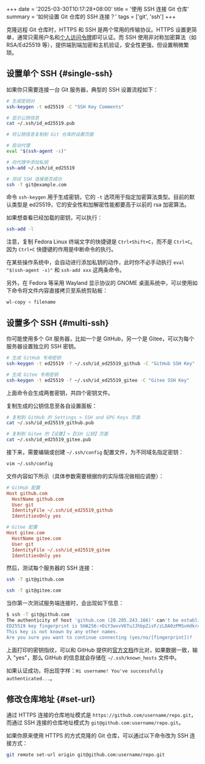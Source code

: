 +++
date = '2025-03-30T10:17:28+08:00'
title = '使用 SSH 连接 Git 仓库'
summary = '如何设置 Git 仓库的 SSH 连接？'
tags = ['git', 'ssh']
+++

克隆远程 Git 仓库时，HTTPS 和 SSH 是两个常用的传输协议。HTTPS 设置更简单，通常只需用户名和[个人访问令牌][personal-access-token]即可认证。而 SSH 使用非对称加密算法（如 RSA/Ed25519 等），提供端到端加密和主机验证，安全性更强，但设置稍微繁琐。

## 设置单个 SSH {#single-ssh}

如果你只需要连接一台 Git 服务器，典型的 SSH 设置流程如下：

```sh
# 生成密钥对
ssh-keygen -t ed25519 -C "SSH Key Comments"

# 显示公钥信息
cat ~/.ssh/id_ed25519.pub

# 将公钥信息复制到 Git 仓库的设置页面

# 启动代理
eval "$(ssh-agent -s)"

# 向代理中添加私钥
ssh-add ~/.ssh/id_ed25519

# 测试 SSH 连接是否成功
ssh -T git@example.com
```

命令 `ssh-keygen` 用于生成密钥，它的 `-t` 选项用于指定加密算法类型。目前的默认类型是 ed25519，它的安全性和加解密性能都要高于以前的 rsa 加密算法。

如果想查看已经加载的密钥，可以执行：

```sh
ssh-add -l
```

注意，复制 Fedora Linux 终端文字的快捷键是 `Ctrl+Shift+C`，而不是 `Ctrl+C`。因为 `Ctrl+C` 快捷键的作用是中断命令的执行。

在某些操作系统中，会自动进行添加私钥的动作，此时你不必手动执行 `eval "$(ssh-agent -s)"` 和 `ssh-add xxx` 这两条命令。

另外，在 Fedora 等采用 Wayland 显示协议的 GNOME 桌面系统中，可以使用如下命令将文件内容直接拷贝至系统剪贴板：

```sh
wl-copy < filename
```

## 设置多个 SSH {#multi-ssh}

你可能使用多个 Git 服务器，比如一个是 GitHub，另一个是 Gitee，可以为每个服务器设置独立的 SSH 密钥。

```sh
# 生成 GitHub 专用密钥
ssh-keygen -t ed25519 -f ~/.ssh/id_ed25519_github -C "GitHub SSH Key"

# 生成 Gitee 专用密钥
ssh-keygen -t ed25519 -f ~/.ssh/id_ed25519_gitee -C "Gitee SSH Key"
```

上面命令会生成两套密钥，共四个密钥文件。

复制生成的公钥信息至各自设置面板：

```sh
# 复制到 GitHub 的 Settings > SSH and GPG Keys 页面
cat ~/.ssh/id_ed25519_github.pub

# 复制到 Gitee 的【设置】>【SSH 公钥】页面
cat ~/.ssh/id_ed25519_gitee.pub
```

接下来，需要编辑或创建 `~/.ssh/config` 配置文件，为不同域名指定密钥：

```sh
vim ~/.ssh/config
```

文件内容如下所示（具体参数需要根据你的实际情况做相应调整）：

```ini
# GitHub 配置
Host github.com
  HostName github.com
  User git
  IdentityFile ~/.ssh/id_ed25519_github
  IdentitiesOnly yes

# Gitee 配置
Host gitee.com
  HostName gitee.com
  User git
  IdentityFile ~/.ssh/id_ed25519_gitee
  IdentitiesOnly yes
```

然后，测试每个服务器的 SSH 连接：

```sh
ssh -T git@github.com

ssh -T git@gitee.com
```

当你第一次测试服务端连接时，会出现如下信息：

```sh
$ ssh -T git@github.com
The authenticity of host 'github.com (20.205.243.166)' can't be established.
ED25519 key fingerprint is SHA256:+DiY3wvvV6TuJJhbpZisF/zLDA0zPMSvHdkr4UvCOqU.
This key is not known by any other names.
Are you sure you want to continue connecting (yes/no/[fingerprint])?
```

上面打印的密钥指纹，可以和 GitHub 提供的[官方文档][fingerprint]作比对，如果数据一致，输入 "yes"，那么 GitHub 的信息就会存储在 `~/.ssh/known_hosts` 文件中。

如果认证成功，将出现字样：`Hi username! You've successfully authenticated...`。

## 修改仓库地址 {#set-url}

通过 HTTPS 连接的仓库地址模式是 `https://github.com/username/repo.git`，而通过 SSH 连接的仓库地址模式为 `git@github.com:username/repo.git`。

如果你原来使用 HTTPS 的方式克隆的 Git 仓库，可以通过以下命令改为 SSH 连接方式：

```sh
git remote set-url origin git@github.com:username/repo.git
```

[personal-access-token]: https://docs.github.com/en/authentication/keeping-your-account-and-data-secure/managing-your-personal-access-tokens#about-personal-access-tokens
[fingerprint]: https://docs.github.com/en/authentication/keeping-your-account-and-data-secure/githubs-ssh-key-fingerprints
